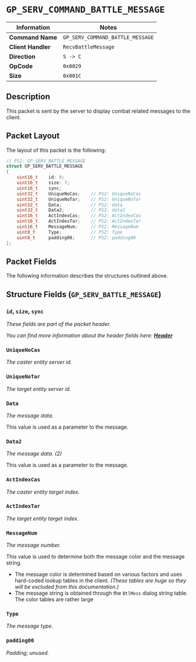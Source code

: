 # `GP_SERV_COMMAND_BATTLE_MESSAGE`

| Information               | Notes |
|---                        |---    |
| **Command Name**          | `GP_SERV_COMMAND_BATTLE_MESSAGE` |
| **Client Handler**        | `RecvBattleMessage` |
| **Direction**             | `S -> C` |
| **OpCode**                | `0x0029` |
| **Size**                  | `0x001C` |

## Description

This packet is sent by the server to display combat related messages to the client.

## Packet Layout

The layout of this packet is the following:

```cpp
// PS2: GP_SERV_BATTLE_MESSAGE
struct GP_SERV_BATTLE_MESSAGE
{
    uint16_t    id: 9;
    uint16_t    size: 7;
    uint16_t    sync;
    uint32_t    UniqueNoCas;    // PS2: UniqueNoCas
    uint32_t    UniqueNoTar;    // PS2: UniqueNoTar
    uint32_t    Data;           // PS2: data
    uint32_t    Data2;          // PS2: data2
    uint16_t    ActIndexCas;    // PS2: ActIndexCas
    uint16_t    ActIndexTar;    // PS2: ActIndexTar
    uint16_t    MessageNum;     // PS2: MessageNum
    uint8_t     Type;           // PS2: Type
    uint8_t     padding00;      // PS2: padding00
};
```

## Packet Fields

The following information describes the structures outlined above.

## Structure Fields (`GP_SERV_BATTLE_MESSAGE`)

### `id`, `size`, `sync`

_These fields are part of the packet header._

_You can find more information about the header fields here: [**Header**](/world/HEADER.md)_

### `UniqueNoCas`

_The caster entity server id._

### `UniqueNoTar`

_The target entity server id._

### `Data`

_The message data._

This value is used as a parameter to the message.

### `Data2`

_The message data. (2)_

This value is used as a parameter to the message.

### `ActIndexCas`

_The caster entity target index._

### `ActIndexTar`

_The target entity target index._

### `MessageNum`

_The message number._

This value is used to determine both the message color and the message string.

  - The message color is determined based on various factors and uses hard-coded lookup tables in the client. _(These tables are huge so they will be excluded from this documentation.)_
  - The message string is obtained through the `BtlMess` dialog string table. The color tables are rather large

### `Type`

_The message type._

### `padding00`

_Padding; unused._
